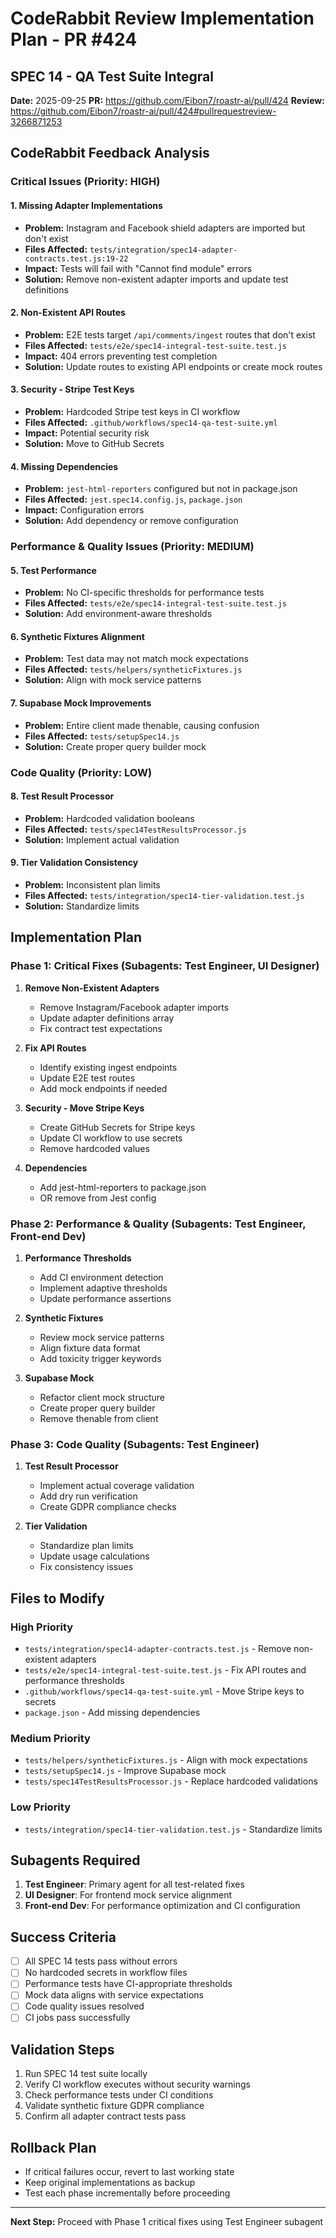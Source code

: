 # CodeRabbit Review Implementation Plan - PR #424
## SPEC 14 - QA Test Suite Integral

**Date:** 2025-09-25
**PR:** https://github.com/Eibon7/roastr-ai/pull/424
**Review:** https://github.com/Eibon7/roastr-ai/pull/424#pullrequestreview-3266871253

## CodeRabbit Feedback Analysis

### Critical Issues (Priority: HIGH)

#### 1. Missing Adapter Implementations
- **Problem:** Instagram and Facebook shield adapters are imported but don't exist
- **Files Affected:** `tests/integration/spec14-adapter-contracts.test.js:19-22`
- **Impact:** Tests will fail with "Cannot find module" errors
- **Solution:** Remove non-existent adapter imports and update test definitions

#### 2. Non-Existent API Routes 
- **Problem:** E2E tests target `/api/comments/ingest` routes that don't exist
- **Files Affected:** `tests/e2e/spec14-integral-test-suite.test.js`
- **Impact:** 404 errors preventing test completion
- **Solution:** Update routes to existing API endpoints or create mock routes

#### 3. Security - Stripe Test Keys
- **Problem:** Hardcoded Stripe test keys in CI workflow
- **Files Affected:** `.github/workflows/spec14-qa-test-suite.yml`
- **Impact:** Potential security risk
- **Solution:** Move to GitHub Secrets

#### 4. Missing Dependencies
- **Problem:** `jest-html-reporters` configured but not in package.json
- **Files Affected:** `jest.spec14.config.js`, `package.json`
- **Impact:** Configuration errors
- **Solution:** Add dependency or remove configuration

### Performance & Quality Issues (Priority: MEDIUM)

#### 5. Test Performance
- **Problem:** No CI-specific thresholds for performance tests
- **Files Affected:** `tests/e2e/spec14-integral-test-suite.test.js`
- **Solution:** Add environment-aware thresholds

#### 6. Synthetic Fixtures Alignment
- **Problem:** Test data may not match mock expectations
- **Files Affected:** `tests/helpers/syntheticFixtures.js`
- **Solution:** Align with mock service patterns

#### 7. Supabase Mock Improvements
- **Problem:** Entire client made thenable, causing confusion
- **Files Affected:** `tests/setupSpec14.js`
- **Solution:** Create proper query builder mock

### Code Quality (Priority: LOW)

#### 8. Test Result Processor
- **Problem:** Hardcoded validation booleans
- **Files Affected:** `tests/spec14TestResultsProcessor.js`
- **Solution:** Implement actual validation

#### 9. Tier Validation Consistency
- **Problem:** Inconsistent plan limits
- **Files Affected:** `tests/integration/spec14-tier-validation.test.js`
- **Solution:** Standardize limits

## Implementation Plan

### Phase 1: Critical Fixes (Subagents: Test Engineer, UI Designer)
1. **Remove Non-Existent Adapters**
   - Remove Instagram/Facebook adapter imports
   - Update adapter definitions array
   - Fix contract test expectations

2. **Fix API Routes**
   - Identify existing ingest endpoints
   - Update E2E test routes
   - Add mock endpoints if needed

3. **Security - Move Stripe Keys**
   - Create GitHub Secrets for Stripe keys
   - Update CI workflow to use secrets
   - Remove hardcoded values

4. **Dependencies**
   - Add jest-html-reporters to package.json
   - OR remove from Jest config

### Phase 2: Performance & Quality (Subagents: Test Engineer, Front-end Dev)
1. **Performance Thresholds**
   - Add CI environment detection
   - Implement adaptive thresholds
   - Update performance assertions

2. **Synthetic Fixtures**
   - Review mock service patterns
   - Align fixture data format
   - Add toxicity trigger keywords

3. **Supabase Mock**
   - Refactor client mock structure
   - Create proper query builder
   - Remove thenable from client

### Phase 3: Code Quality (Subagents: Test Engineer)
1. **Test Result Processor**
   - Implement actual coverage validation
   - Add dry run verification
   - Create GDPR compliance checks

2. **Tier Validation**
   - Standardize plan limits
   - Update usage calculations
   - Fix consistency issues

## Files to Modify

### High Priority
- `tests/integration/spec14-adapter-contracts.test.js` - Remove non-existent adapters
- `tests/e2e/spec14-integral-test-suite.test.js` - Fix API routes and performance thresholds
- `.github/workflows/spec14-qa-test-suite.yml` - Move Stripe keys to secrets
- `package.json` - Add missing dependencies

### Medium Priority
- `tests/helpers/syntheticFixtures.js` - Align with mock expectations
- `tests/setupSpec14.js` - Improve Supabase mock
- `tests/spec14TestResultsProcessor.js` - Replace hardcoded validations

### Low Priority  
- `tests/integration/spec14-tier-validation.test.js` - Standardize limits

## Subagents Required

1. **Test Engineer**: Primary agent for all test-related fixes
2. **UI Designer**: For frontend mock service alignment
3. **Front-end Dev**: For performance optimization and CI configuration

## Success Criteria

- [ ] All SPEC 14 tests pass without errors
- [ ] No hardcoded secrets in workflow files
- [ ] Performance tests have CI-appropriate thresholds
- [ ] Mock data aligns with service expectations
- [ ] Code quality issues resolved
- [ ] CI jobs pass successfully

## Validation Steps

1. Run SPEC 14 test suite locally
2. Verify CI workflow executes without security warnings
3. Check performance tests under CI conditions
4. Validate synthetic fixture GDPR compliance
5. Confirm all adapter contract tests pass

## Rollback Plan

- If critical failures occur, revert to last working state
- Keep original implementations as backup
- Test each phase incrementally before proceeding

---

**Next Step:** Proceed with Phase 1 critical fixes using Test Engineer subagent